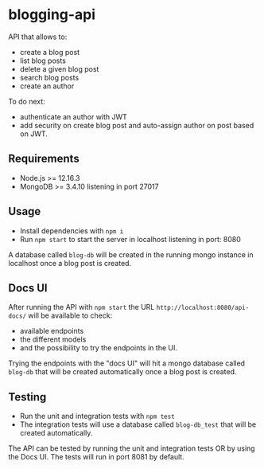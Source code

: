 # blogging-api

API that allows to:
- create a blog post
- list blog posts
- delete a given blog post
- search blog posts
- create an author

To do next:
- authenticate an author with JWT
- add security on create blog post and auto-assign author on post based on JWT.

## Requirements

- Node.js >= 12.16.3
- MongoDB >= 3.4.10 listening in port 27017

## Usage

- Install dependencies with `npm i`
- Run `npm start` to start the server in localhost listening in port: 8080

A database called `blog-db` will be created in the running mongo instance in localhost once a blog post is created.

## Docs UI

After running the API with `npm start` the URL `http://localhost:8080/api-docs/` will be available to check:
- available endpoints
- the different models
- and the possibility to try the endpoints in the UI.

Trying the endpoints with the "docs UI" will hit a mongo database called `blog-db` that will be created automatically once a blog post is created.

## Testing

- Run the unit and integration tests with `npm test`
- The integration tests will use a database called `blog-db_test` that will be created automatically. 

The API can be tested by running the unit and integration tests OR by using the Docs UI.
The tests will run in port 8081 by default.